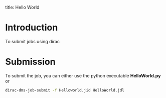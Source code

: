 title: Hello World

Introduction
============

To submit jobs using dirac

Submission
==========

To submit the job, you can either use the python executable __HelloWorld.py__
or

```bash
dirac-dms-job-submit -f Helloworld.jid HelloWorld.jdl
```
